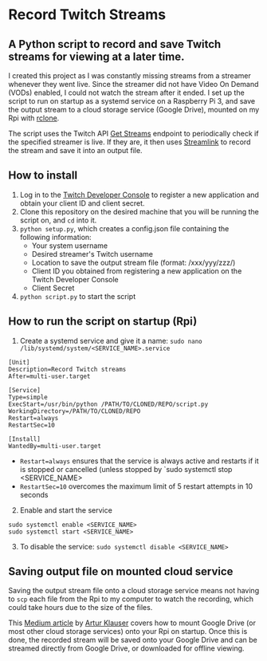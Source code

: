 # Record Twitch Streams

## A Python script to record and save Twitch streams for viewing at a later time.

I created this project as I was constantly missing streams from a streamer whenever they went live. Since the streamer did not have Video On Demand (VODs) enabled, I could not watch the stream after it ended. I set up the script to run on startup as a systemd service on a Raspberry Pi 3, and save the output stream to a cloud storage service (Google Drive), mounted on my Rpi with [rclone](https://github.com/rclone/rclone).

The script uses the Twitch API [Get Streams](https://dev.twitch.tv/docs/api/reference/#get-streams) endpoint to periodically check if the specified streamer is live.
If they are, it then uses [Streamlink](https://github.com/streamlink/streamlink) to record the stream and save it into an output file.

## How to install

1. Log in to the [Twitch Developer Console](https://dev.twitch.tv/console) to register a new application and obtain your client ID and client secret.
2. Clone this repository on the desired machine that you will be running the script on, and `cd` into it.
3. `python setup.py`, which creates a config.json file containing the following information:
    * Your system username
    * Desired streamer's Twitch username
    * Location to save the output stream file (format: /xxx/yyy/zzz/)
    * Client ID you obtained from registering a new application on the Twitch Developer Console
    * Client Secret
4. `python script.py` to start the script

## How to run the script on startup (Rpi)

1. Create a systemd service and give it a name: `sudo nano /lib/systemd/system/<SERVICE_NAME>.service`
```
[Unit]
Description=Record Twitch streams
After=multi-user.target

[Service]
Type=simple
ExecStart=/usr/bin/python /PATH/TO/CLONED/REPO/script.py
WorkingDirectory=/PATH/TO/CLONED/REPO
Restart=always
RestartSec=10

[Install]
WantedBy=multi-user.target
```
* `Restart=always` ensures that the service is always active and restarts if it is stopped or cancelled (unless stopped by `sudo systemctl stop <SERVICE_NAME>
* `RestartSec=10` overcomes the maximum limit of 5 restart attempts in 10 seconds

2. Enable and start the service
```
sudo systemctl enable <SERVICE_NAME>
sudo systemctl start <SERVICE_NAME>
```
3. To disable the service: `sudo systemctl disable <SERVICE_NAME>`

## Saving output file on mounted cloud service


Saving the output stream file onto a cloud storage service means not having to `scp` each file from the Rpi to my computer to watch the recording, which could take hours due to the size of the files.

This [Medium article](https://medium.com/@artur.klauser/mounting-google-drive-on-raspberry-pi-dd15193d8138) by [Artur Klauser](https://github.com/ArturKlauser) covers how to mount Google Drive (or most other cloud storage services) onto your Rpi on startup.
Once this is done, the recorded stream will be saved onto your Google Drive and can be streamed directly from Google Drive, or downloaded for offline viewing.
